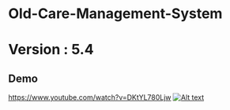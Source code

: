 # Old-Care-Management-System

# Version : 5.4

## Demo

https://www.youtube.com/watch?v=DKtYL780Ljw
[![Alt text](https://img.youtube.com/vi/VID/0.jpg)](https://www.youtube.com/watch?v=DKtYL780Ljw)




